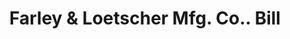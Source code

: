 ---
doi: 10.7916/D89S3304
date_other: '1919'
date_other_textual: '1919'
form: printed ephemera
genre:
- Invoices
name:
- Farley & Loetscher Mfg. Co.
object_in_context_url: https://biggert.cul.columbia.edu/items/view/ave_biggert_00141
subject_hierarchical_geographic:
- Dubuque, Iowa, United States
subject_name:
- Farley & Loetscher Mfg. Co.
title: Farley & Loetscher Mfg. Co.. Bill
sort_title: Farley & Loetscher Mfg. Co.. Bill
call_number: ave_biggert_00141
coordinates:
- 42.504321,-90.686865
pid: ave_biggert_00141
identifiers: ave_biggert_00141
permalink: /biggert/ave_biggert_00141/
layout: iiif-image-page
---